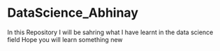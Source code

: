 # DataScience_Abhinay
In this Repository I will be sahring what I have learnt in the data science field
Hope you will learn something new
